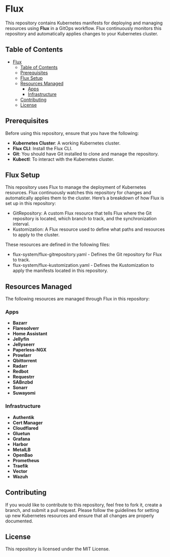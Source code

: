 # Flux

This repository contains Kubernetes manifests for deploying and managing resources using **Flux** in a GitOps workflow. Flux continuously monitors this repository and automatically applies changes to your Kubernetes cluster.

## Table of Contents

- [Flux](#flux)
	- [Table of Contents](#table-of-contents)
	- [Prerequisites](#prerequisites)
	- [Flux Setup](#flux-setup)
	- [Resources Managed](#resources-managed)
		- [Apps](#apps)
		- [Infrastructure](#infrastructure)
	- [Contributing](#contributing)
	- [License](#license)

## Prerequisites

Before using this repository, ensure that you have the following:

- **Kubernetes Cluster**: A working Kubernetes cluster.
- **Flux CLI**: Install the Flux CLI.
-	**Git**: You should have Git installed to clone and manage the repository.
-	**Kubectl**: To interact with the Kubernetes cluster.

## Flux Setup

This repository uses Flux to manage the deployment of Kubernetes resources. Flux continuously watches this repository for changes and automatically applies them to the cluster. Here’s a breakdown of how Flux is set up in this repository:

- GitRepository: A custom Flux resource that tells Flux where the Git repository is located, which branch to track, and the synchronization interval.
- Kustomization: A Flux resource used to define what paths and resources to apply to the cluster.

These resources are defined in the following files:

- flux-system/flux-gitrepository.yaml - Defines the Git repository for Flux to track.
- flux-system/flux-kustomization.yaml - Defines the Kustomization to apply the manifests located in this repository.

## Resources Managed

The following resources are managed through Flux in this repository:

### Apps

- **Bazarr**
- **Flaresolverr**
- **Home Assistant**
- **Jellyfin**
- **Jellyseerr**
- **Paperless-NGX**
- **Prowlarr**
- **Qbittorrent**
- **Radarr**
- **Redbot**
- **Requestrr**
- **SABnzbd**
- **Sonarr**
- **Suwayomi**

### Infrastructure

- **Authentik**
- **Cert Manager**
- **Cloudflared**
- **Gluetun**
- **Grafana**
- **Harbor**
- **MetalLB**
- **OpenBao**
- **Prometheus**
- **Traefik**
- **Vector**
- **Wazuh**

## Contributing

If you would like to contribute to this repository, feel free to fork it, create a branch, and submit a pull request. Please follow the guidelines for setting up new Kubernetes resources and ensure that all changes are properly documented.

## License

This repository is licensed under the MIT License.
